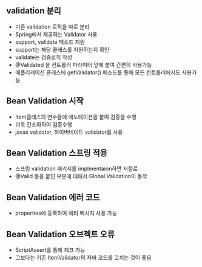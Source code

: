 ## validation 분리
* 기존 validation 로직을 따로 분리
* Spring에서 제공하는 Validator 사용
* support, validate 메소드 지원
* support는 해당 클래스를 지원하는지 확인
* validate는 검증로직 작성
* @Validated 을 컨트롤러 파라미터 앞에 붙여 간편히 사용가능
* 애플리케이션 클래스에 getValidator() 메소드를 통해 모든 컨트롤러에서도 사용가능

## Bean Validation 시작
* Item클래스의 변수들에 에노테이션을 붙여 검증을 수행
* 더욱 간소화하여 검증수행
* javax validator, 하이버네이트 validator를 사용

## Bean Validation 스프링 적용
* 스프링 validation 패키지를 implmentaion하면 저절로  
* @Valid 등을 붙인 부분에 대해서 Global Validation이 동작

## Bean Validation 에러 코드
* properties에 등록하여 에러 메시지 사용 가능

## Bean Validation 오브젝트 오류
* ScriptAssert를 통해 체크 가능
* 그보다는 기존 ItemValidator의 자바 코드를 고치는 것이 좋음